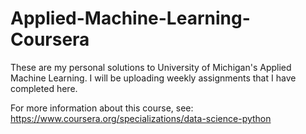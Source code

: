 # Applied-Machine-Learning-Coursera

These are my personal solutions to University of Michigan's Applied Machine Learning. I will be uploading weekly assignments that I have completed here.

For more information about this course, see: https://www.coursera.org/specializations/data-science-python

